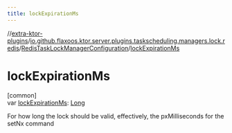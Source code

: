 ```yaml
---
title: lockExpirationMs
---
```

//[extra-ktor-plugins](../../../index.md)/[io.github.flaxoos.ktor.server.plugins.taskscheduling.managers.lock.redis](../index.md)/[RedisTaskLockManagerConfiguration](index.md)/[lockExpirationMs](lock-expiration-ms.md)



# lockExpirationMs



[common]\
var [lockExpirationMs](lock-expiration-ms.md): [Long](https://kotlinlang.org/api/latest/jvm/stdlib/kotlin/-long/index.md)



For how long the lock should be valid, effectively, the pxMilliseconds for the setNx command




